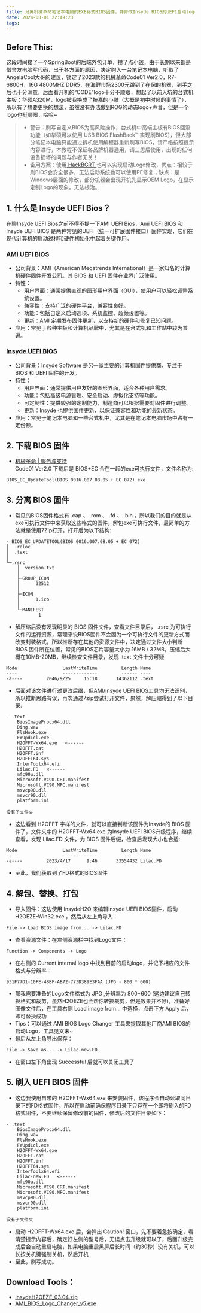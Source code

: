 ```yaml
---
title: 分离机械革命笔记本电脑的EXE格式BIOS固件，并修改Insyde BIOS的UEFI启动logo
date: 2024-08-01 22:49:23
tags:
---
```

## Before This:  
这段时间接了一个SpringBoot的后端外包订单，攒了点小钱，由于长期以来都是借舍友电脑写代码，出于各方面的原因，决定购入一台笔记本电脑，听取了AngelaCool大哥的建议，锁定了2023款的机械革命Code01 Ver2.0，R7-6800H，16G 4800MHZ DDR5，在海鲜市场2300元蹲到了在保的机器，到手之后也十分满意，后面看开机的“CODE”logo十分不顺眼，想起了以前入坑的台式机主板：华硕A320M，logo被我换成了技嘉的小雕（大概是初中时候的事情了），所以有了想要更换的想法，虽然没有办法做到ROG的动态logo+声音，但是一个logo也挺顺眼，哈哈~
> - 警告：刷写自定义BIOS为高风险操作，台式机中高端主板有BIOS回滚功能（如华硕可以使用  USB BIOS FlashBack™  实现刷BIOS），但大部分笔记本电脑只能通过拆机使用编程器重新刷写BIOS，请严格按照提示内容进行，本教程不保证各品牌机器通用，请三思后使用，出现的任何设备损坏的问题与作者无关！  
> - 备用方案：使用[  HackBGRT  ](https://github.com/Metabolix/HackBGRT)也可以实现启动Logo修改，优点：相较于刷BIOS会安全很多，无法启动系统也可以使用PE修复；缺点：是Windows层面的修改，部分机器会出现开机先显示OEM Logo，在显示定制Logo的现象，无法根治。
## 1. 什么是 Insyde UEFI Bios？
在聊Insyde UEFI Bios之前不得不提一下AMI UEFI Bios，Ami UEFI BIOS 和 Insyde UEFI BIOS 是两种常见的UEFI（统一可扩展固件接口）固件实现，它们在现代计算机的启动过程和硬件初始化中起着关键作用。
### [AMI UEFI BIOS](https://www.ami.com/)
- 公司背景：AMI（American Megatrends International）是一家知名的计算机硬件固件开发公司。其 BIOS 和 UEFI 固件在业界广泛使用。  
- 特性：
  - 用户界面：通常提供直观的图形用户界面（GUI），使用户可以轻松调整系统设置。
  - 兼容性：支持广泛的硬件平台，兼容性良好。
  - 功能：包括自定义启动选项、系统监控、超频设置等。
  - 更新：AMI 定期发布固件更新，以支持新的硬件和修复已知问题。  
- 应用：常见于各种主板和计算机品牌中，尤其是在台式机和工作站中较为普遍。

### [Insyde UEFI BIOS](https://www.insyde.com/zh-hans)
- 公司背景：Insyde Software 是另一家主要的计算机固件提供商，专注于 BIOS 和 UEFI 固件的开发。
- 特性：
  - 用户界面：通常提供用户友好的图形界面，适合各种用户需求。
  - 功能：包括高级电源管理、安全启动、虚拟化支持等功能。
  - 可定制性：提供较强的定制能力，制造商可以根据需要对固件进行调整。
  - 更新：Insyde 也提供固件更新，以保证兼容性和功能的最新状态。
- 应用：常见于笔记本电脑和一些台式机中，尤其是在笔记本电脑市场中占有一定份额。  

## 2. 下载 BIOS 固件
- [机械革命 | 服务与支持](https://www.mechrevo.com/service/)  
Code01 Ver2.0 下载后是 BIOS+EC 合在一起的exe可执行文件，文件名称为:
```
BIOS_EC_UpdateTool(BIOS 0016.007.08.05 + EC 072).exe  
```
## 3. 分离 BIOS 固件
- 常见的BIOS固件格式有  .cap  、  .rom  、  .fd  、  .bin  ，所以我们的目的就是从exe可执行文件中来获取这些格式的固件，解包exe可执行文件，最简单的方法就是使用7Zip打开，打开后为以下结构:
```
- BIOS_EC_UPDATETOOL(BIOS 0016.007.08.05 + EC 072)
│  .reloc
│  .text
│
└─.rsrc
    │  version.txt
    │
    ├─GROUP_ICON
    │      32512
    │
    ├─ICON
    │      1.ico
    │
    └─MANIFEST
            1
```
- 解压缩后没有发现明显的 BIOS 固件文件，查看文件目录后，  .rsrc   为可执行文件的运行资源，常理来说BIOS固件不会因为一个可执行文件的更新方式而改变封装格式，所以推断存在其他的资源文件中，决定通过文件大小判断 BIOS 固件所在位置，常见的BIOS芯片容量大小为 16MB / 32MB，压缩后大概在10MB-20MB，继续检查文件目录，发现   .text   文件十分可疑
```
Mode                 LastWriteTime         Length Name
----                 -------------         ------ ----
-a----         2046/9/25     15:18       14362112 .text
```
- 后面对该文件进行过更改后缀，但AMI/Insyde UEFI BIOS工具均无法识别，所以推断思路有误，再次通过7zip尝试打开文件，果然，解压缩得到了以下目录:
```
- .text
    BiosImageProcx64.dll
    Ding.wav
    FlsHook.exe
    FWUpdLcl.exe
    H2OFFT-Wx64.exe   <------
    H2OFFT.cat
    H2OFFT.inf
    H2OFFT64.sys
    InterToolx64.efi
    Lilac.FD   <------
    mfc90u.dll
    Microsoft.VC90.CRT.manifest
    Microsoft.VC90.MFC.manifest
    msvcp90.dll
    msvcr90.dll
    platform.ini

没有子文件夹
```
- 这边看到  H2OFFT  字样的文件，就可以直接判断该固件为Insyde的 BIOS 固件了，文件夹中的  H2OFFT-Wx64.exe  为Insyde UEFI BIOS升级程序，继续查看，发现  Lilac.FD  文件，为 BIOS 固件后缀，检查后发现大小也合适:
```
Mode                 LastWriteTime         Length Name
----                 -------------         ------ ----
-a----         2023/4/17      9:46       33554432 Lilac.FD
```
- 至此，我们获取到了FD格式的BIOS固件
## 4. 解包、替换、打包
- 导入固件：这边使用  InsydeH2O  来编辑Insyde UEFI BIOS固件，启动  H2OEZE-Win32.exe  ，然后从左上角导入：
```
File -> Load BIOS image from... -> Lilac.FD
```
- 查看资源文件：在左侧资源栏中找到Logo文件：
```
Function -> Components -> Logo
```
- 在右侧的  Current internal logo  中找到目前的启动logo，并记下相应的文件格式与分辨率：
```
931F77D1-10FE-48BF-AB72-773D389E3FAA (JPG - 800 * 600)
```
- 那我需要准备的Logo文件格式为  JPG  ,分辨率为  800*600  (这边建议自己转换格式和裁剪，虽然H2OEZE也会帮你转换裁剪，但是效果并不好)，准备好图像文件后，在工具右侧  Load image from...  中选择，点击下方  Apply  后，即可替换成功
- Tips：可以通过  AMI BIOS Logo Changer  工具来提取其他厂商AMI BIOS的启动Logo，工具见文末~
- 最后从左上角导出保存：
```
File -> Save as... -> Lilac-new.FD
```
- 在窗口左下角出现  Successful  后就可以关闭工具了
## 5. 刷入 UEFI BIOS 固件
- 这边我使用自带的  H2OFFT-Wx64.exe  来安装固件，该程序会自动读取同目录下的FD格式固件，所以在启动前确保程序目录下只存在一个即将刷入的FD格式固件，不要继续保留修改前的固件，修改后的文件目录如下：
```
- .text
    BiosImageProcx64.dll
    Ding.wav
    FlsHook.exe
    FWUpdLcl.exe
    H2OFFT-Wx64.exe
    H2OFFT.cat
    H2OFFT.inf
    H2OFFT64.sys
    InterToolx64.efi
    Lilac-new.FD   <------
    mfc90u.dll
    Microsoft.VC90.CRT.manifest
    Microsoft.VC90.MFC.manifest
    msvcp90.dll
    msvcr90.dll
    platform.ini

没有子文件夹
```
- 启动  H2OFFT-Wx64.exe  后，会弹出  Caution!  窗口，先不要着急按确定，看清楚提示内容后，确定好左侧的型号后，无误点击升级就可以了，后面升级完成后会自动重启电脑，如果电脑重启黑屏后长时间（约30秒）没有关机，可以长按关机键强制关机，然后开机
- 至此，刷写成功。

## Download Tools：
- [InsydeH2OEZE_03.04.zip](https://drive.google.com/file/d/1dsZIFeD5XgsKU3IWGQQ88_iETMrsU6UH/view?usp=sharing)
- [AMI_BIOS_Logo_Changer_v5.exe](https://drive.google.com/file/d/1i9SkB8tXG_SROGEbQ6K-KntlFUhLWlFe/view?usp=sharing)